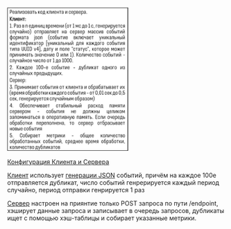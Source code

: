 ![Task](https://github.com/fl4cko11/SimpleHttpClientServerGo/blob/main/task.png)

[Конфигурация Клиента и Сервера](https://github.com/fl4cko11/SimpleHttpClientServerGo/tree/main/config)

[Клиент](https://github.com/fl4cko11/SimpleHttpClientServerGo/blob/main/internal/client/activation.go) использует [генерации JSON](https://github.com/fl4cko11/SimpleHttpClientServerGo/blob/main/internal/jsonGenerator/funcs.go) событий, причём на каждое 100е отправляется дубликат, число событий генрерируется каждый период случайно, период отправки генрируется 1 раз

[Сервер](https://github.com/fl4cko11/SimpleHttpClientServerGo/blob/main/internal/server/api.go) настроен на приянтие только POST запроса по пути /endpoint, хэширует данные запроса и записывает в очередь запросов, дубликаты ищет с помощью хэш-таблицы и собирает указанные метрики.
